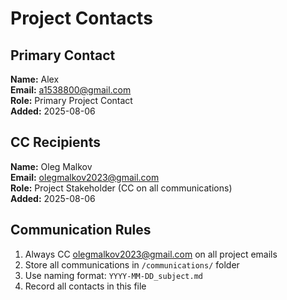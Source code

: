 # Project Contacts

## Primary Contact
**Name:** Alex  
**Email:** a1538800@gmail.com  
**Role:** Primary Project Contact  
**Added:** 2025-08-06  

## CC Recipients
**Name:** Oleg Malkov  
**Email:** olegmalkov2023@gmail.com  
**Role:** Project Stakeholder (CC on all communications)  
**Added:** 2025-08-06  

## Communication Rules
1. Always CC olegmalkov2023@gmail.com on all project emails
2. Store all communications in `/communications/` folder
3. Use naming format: `YYYY-MM-DD_subject.md`
4. Record all contacts in this file
